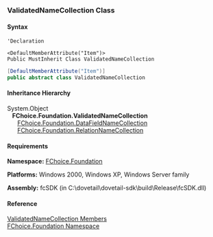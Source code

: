 ﻿### ValidatedNameCollection Class

#### Syntax

```vbnet
'Declaration

<DefaultMemberAttribute("Item")>
Public MustInherit Class ValidatedNameCollection 
```

```csharp
[DefaultMemberAttribute("Item")]
public abstract class ValidatedNameCollection 
```

#### Inheritance Hierarchy

System.Object  
   **FChoice.Foundation.ValidatedNameCollection**  
      [FChoice.Foundation.DataFieldNameCollection](fcSDK~FChoice.Foundation.DataFieldNameCollection.md)  
      [FChoice.Foundation.RelationNameCollection](fcSDK~FChoice.Foundation.RelationNameCollection.md)  

#### Requirements

**Namespace:** [FChoice.Foundation](fcSDK~FChoice.Foundation_namespace.md)

**Platforms:** Windows 2000, Windows XP, Windows Server family

**Assembly:** fcSDK (in C:\\dovetail\\dovetail-sdk\\build\\Release\\fcSDK.dll)



#### Reference

[ValidatedNameCollection Members](fcSDK~FChoice.Foundation.ValidatedNameCollection_members.md)  
[FChoice.Foundation Namespace](fcSDK~FChoice.Foundation_namespace.md)